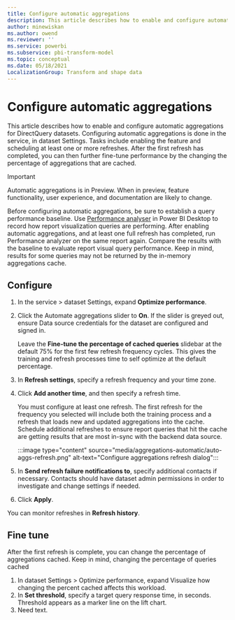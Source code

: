 ```yaml
---
title: Configure automatic aggregations 
description: This article describes how to enable and configure automatic aggregations to optimize query performance for DirectQuery datasets.
author: minewiskan
ms.author: owend
ms.reviewer: ''
ms.service: powerbi
ms.subservice: pbi-transform-model
ms.topic: conceptual
ms.date: 05/18/2021
LocalizationGroup: Transform and shape data
---
```

# Configure automatic aggregations 

This article describes how to enable and configure automatic aggregations for DirectQuery datasets. Configuring automatic aggregations is done in the service, in dataset Settings. Tasks include enabling the feature and scheduling at least one or more refreshes. After the first refresh has completed, you can then further fine-tune performance by the changing the percentage of aggregations that are cached.

> [!IMPORTANT]
> Automatic aggregations is in Preview. When in preview, feature functionality, user experience, and documentation are likely to change.

Before configuring automatic aggregations, be sure to establish a query performance baseline. Use [Performance analyser](/create-reports/desktop-performance-analyzer) in Power BI Desktop to record how report visualization queries are performing. After enabling automatic aggregations, and at least one full refresh has completed, run Performance analyzer on the same report again. Compare the results with the baseline to evaluate report visual query performance. Keep in mind, results for some queries may not be returned by the in-memory aggregations cache.

## Configure

1. In the service > dataset Settings, expand **Optimize performance**.
1. Click the Automate aggregations slider to **On**. If the slider is greyed out, ensure Data source credentials for the dataset are configured and signed in.
    
    Leave the **Fine-tune the percentage of cached queries** slidebar at the default 75% for the first few refresh frequency cycles. This gives the training and refresh processes time to self optimize at the default percentage.
1. In **Refresh settings**, specify a refresh frequency and your time zone.
1. Click **Add another time**, and then specify a refresh time.
    
    You must configure at least one refresh. The first refresh for the frequency you selected will include both the training process and a refresh that loads new and updated aggregations into the cache. Schedule additional refreshes to ensure report queries that hit the cache are getting results that are most in-sync with the backend data source.
  
    :::image type="content" source="media/aggregations-automatic/auto-aggs-refresh.png" alt-text="Configure aggregations refresh dialog":::

1. In **Send refresh failure notifications to**, specify additional contacts if necessary. Contacts should have dataset admin permissions in order to investigate and change settings if needed.
1. Click **Apply**.

You can monitor refreshes in **Refresh history**.

## Fine tune

After the first refresh is complete, you can change the percentage of aggregations cached. Keep in mind, changing the percentage of queries cached

1. In dataset Settings > Optimize performance, expand Visualize how changing the percent cached affects this workload.
1. In **Set threshold**, specify a target query response time, in seconds. Threshold appears as a marker line on the lift chart.
1. Need text.